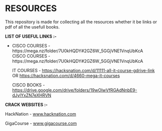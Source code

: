 # RESOURCES
This repository is made for collecting all the resources whether it be links or pdf of all the usefull books.

 **LIST OF USEFUL LINKS :-** 
<ul>
<li>CISCO COURSES - https://mega.nz/folder/7U0kHQDY#2GZ6W_5GGjVNE1VnqUbKcA</li>
CISCO COURSES - https://mega.nz/folder/7U0kHQDY#2GZ6W_5GGjVNE1VnqUbKcA

IT COURSES - https://hacksnation.com/d/11111-all-it-course-gdrive-link OR https://hacksnation.com/d/4660-mega-it-courses

CISCO BOOKS - https://drive.google.com/drive/folders/19wOlwVfRGAdNnbE9-dJylYxZN7eXHRVN
</ul>

**CRACK WEBSITES :-**


HackNation - www.hacknation.com

GigaCourse - www.gigacourse.com
